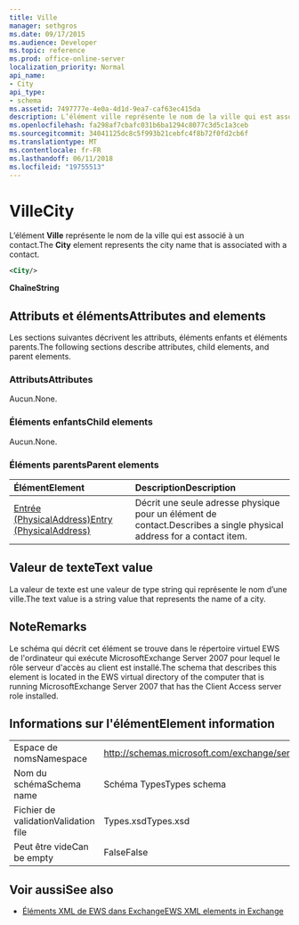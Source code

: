 ```yaml
---
title: Ville
manager: sethgros
ms.date: 09/17/2015
ms.audience: Developer
ms.topic: reference
ms.prod: office-online-server
localization_priority: Normal
api_name:
- City
api_type:
- schema
ms.assetid: 7497777e-4e0a-4d1d-9ea7-caf63ec415da
description: L’élément ville représente le nom de la ville qui est associé à un contact.
ms.openlocfilehash: fa298af7cbafc031b6ba1294c8077c3d5c1a3ceb
ms.sourcegitcommit: 34041125dc8c5f993b21cebfc4f8b72f0fd2cb6f
ms.translationtype: MT
ms.contentlocale: fr-FR
ms.lasthandoff: 06/11/2018
ms.locfileid: "19755513"
---
```

# <a name="city"></a><span data-ttu-id="5ec84-103">Ville</span><span class="sxs-lookup"><span data-stu-id="5ec84-103">City</span></span>

<span data-ttu-id="5ec84-104">L’élément **Ville** représente le nom de la ville qui est associé à un contact.</span><span class="sxs-lookup"><span data-stu-id="5ec84-104">The **City** element represents the city name that is associated with a contact.</span></span> 
  
```xml
<City/>
```

 <span data-ttu-id="5ec84-105">**Chaîne**</span><span class="sxs-lookup"><span data-stu-id="5ec84-105">**String**</span></span>
## <a name="attributes-and-elements"></a><span data-ttu-id="5ec84-106">Attributs et éléments</span><span class="sxs-lookup"><span data-stu-id="5ec84-106">Attributes and elements</span></span>

<span data-ttu-id="5ec84-107">Les sections suivantes décrivent les attributs, éléments enfants et éléments parents.</span><span class="sxs-lookup"><span data-stu-id="5ec84-107">The following sections describe attributes, child elements, and parent elements.</span></span>
  
### <a name="attributes"></a><span data-ttu-id="5ec84-108">Attributs</span><span class="sxs-lookup"><span data-stu-id="5ec84-108">Attributes</span></span>

<span data-ttu-id="5ec84-109">Aucun.</span><span class="sxs-lookup"><span data-stu-id="5ec84-109">None.</span></span>
  
### <a name="child-elements"></a><span data-ttu-id="5ec84-110">Éléments enfants</span><span class="sxs-lookup"><span data-stu-id="5ec84-110">Child elements</span></span>

<span data-ttu-id="5ec84-111">Aucun.</span><span class="sxs-lookup"><span data-stu-id="5ec84-111">None.</span></span>
  
### <a name="parent-elements"></a><span data-ttu-id="5ec84-112">Éléments parents</span><span class="sxs-lookup"><span data-stu-id="5ec84-112">Parent elements</span></span>

|<span data-ttu-id="5ec84-113">**Élément**</span><span class="sxs-lookup"><span data-stu-id="5ec84-113">**Element**</span></span>|<span data-ttu-id="5ec84-114">**Description**</span><span class="sxs-lookup"><span data-stu-id="5ec84-114">**Description**</span></span>|
|:-----|:-----|
|[<span data-ttu-id="5ec84-115">Entrée (PhysicalAddress)</span><span class="sxs-lookup"><span data-stu-id="5ec84-115">Entry (PhysicalAddress)</span></span>](entry-physicaladdress.md) <br/> |<span data-ttu-id="5ec84-116">Décrit une seule adresse physique pour un élément de contact.</span><span class="sxs-lookup"><span data-stu-id="5ec84-116">Describes a single physical address for a contact item.</span></span>  <br/> |
   
## <a name="text-value"></a><span data-ttu-id="5ec84-117">Valeur de texte</span><span class="sxs-lookup"><span data-stu-id="5ec84-117">Text value</span></span>

<span data-ttu-id="5ec84-118">La valeur de texte est une valeur de type string qui représente le nom d’une ville.</span><span class="sxs-lookup"><span data-stu-id="5ec84-118">The text value is a string value that represents the name of a city.</span></span>
  
## <a name="remarks"></a><span data-ttu-id="5ec84-119">Note</span><span class="sxs-lookup"><span data-stu-id="5ec84-119">Remarks</span></span>

<span data-ttu-id="5ec84-120">Le schéma qui décrit cet élément se trouve dans le répertoire virtuel EWS de l'ordinateur qui exécute MicrosoftExchange Server 2007 pour lequel le rôle serveur d'accès au client est installé.</span><span class="sxs-lookup"><span data-stu-id="5ec84-120">The schema that describes this element is located in the EWS virtual directory of the computer that is running MicrosoftExchange Server 2007 that has the Client Access server role installed.</span></span>
  
## <a name="element-information"></a><span data-ttu-id="5ec84-121">Informations sur l'élément</span><span class="sxs-lookup"><span data-stu-id="5ec84-121">Element information</span></span>

|||
|:-----|:-----|
|<span data-ttu-id="5ec84-122">Espace de noms</span><span class="sxs-lookup"><span data-stu-id="5ec84-122">Namespace</span></span>  <br/> |http://schemas.microsoft.com/exchange/services/2006/types  <br/> |
|<span data-ttu-id="5ec84-123">Nom du schéma</span><span class="sxs-lookup"><span data-stu-id="5ec84-123">Schema name</span></span>  <br/> |<span data-ttu-id="5ec84-124">Schéma Types</span><span class="sxs-lookup"><span data-stu-id="5ec84-124">Types schema</span></span>  <br/> |
|<span data-ttu-id="5ec84-125">Fichier de validation</span><span class="sxs-lookup"><span data-stu-id="5ec84-125">Validation file</span></span>  <br/> |<span data-ttu-id="5ec84-126">Types.xsd</span><span class="sxs-lookup"><span data-stu-id="5ec84-126">Types.xsd</span></span>  <br/> |
|<span data-ttu-id="5ec84-127">Peut être vide</span><span class="sxs-lookup"><span data-stu-id="5ec84-127">Can be empty</span></span>  <br/> |<span data-ttu-id="5ec84-128">False</span><span class="sxs-lookup"><span data-stu-id="5ec84-128">False</span></span>  <br/> |
   
## <a name="see-also"></a><span data-ttu-id="5ec84-129">Voir aussi</span><span class="sxs-lookup"><span data-stu-id="5ec84-129">See also</span></span>



- [<span data-ttu-id="5ec84-130">Éléments XML de EWS dans Exchange</span><span class="sxs-lookup"><span data-stu-id="5ec84-130">EWS XML elements in Exchange</span></span>](ews-xml-elements-in-exchange.md)

